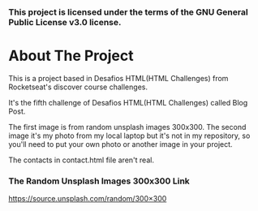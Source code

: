 ### This project is licensed under the terms of the GNU General Public License v3.0 license.

# About The Project
This is a project based in Desafios HTML(HTML Challenges) from Rocketseat's discover course challenges.

It's the fifth challenge of Desafios HTML(HTML Challenges) called Blog Post.

The first image is from random unsplash images 300x300.
The second image it's my photo from my local laptop but it's not in my repository, so you'll need to put your own photo or another image in your project.

The contacts in contact.html file aren't real.

### The Random Unsplash Images 300x300 Link
https://source.unsplash.com/random/300×300